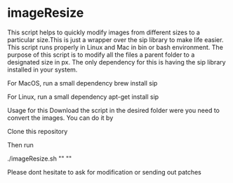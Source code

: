 # imageResize

This script helps to quickly modify images from different sizes to a particular size.This is just a wrapper over the sip library to make life easier.
This script runs properly in Linux and Mac in bin or bash environment.
The purpose of this script is to modify all the files a parent folder to a designated size in px. The only dependency for this is having the sip library installed in your system.

For MacOS, run a small dependency
brew install sip

For Linux, run a small dependency
apt-get install sip

Usage for this 
Download the script in the desired folder were you need to convert the images. You can do it by

Clone this repository

Then run

./imageResize.sh "<absolute path of the image folder location>" "<size of the image>"

Please dont hesitate to ask for modification or sending out patches
